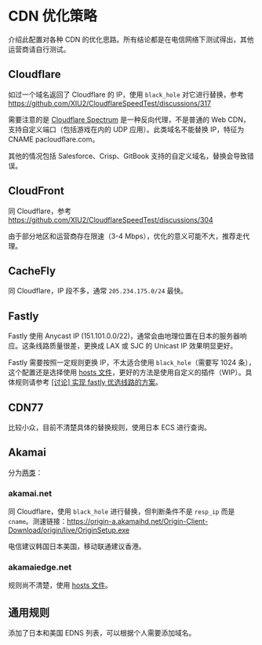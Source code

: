 # CDN 优化策略

介绍此配置对各种 CDN 的优化思路。所有结论都是在电信网络下测试得出，其他运营商请自行测试。

## Cloudflare

如过一个域名返回了 Cloudflare 的 IP，使用 `black_hole` 对它进行替换，参考 https://github.com/XIU2/CloudflareSpeedTest/discussions/317

需要注意的是 [Cloudflare Spectrum](https://www.cloudflare.com/application-services/products/cloudflare-spectrum/) 是一种反向代理，不是普通的 Web CDN，支持自定义端口（包括游戏在内的 UDP 应用）。此类域名不能替换 IP，特征为 CNAME pacloudflare.com。

其他的情况包括 Salesforce、Crisp、GitBook 支持的自定义域名，替换会导致错误。

## CloudFront

同 Cloudflare，参考 https://github.com/XIU2/CloudflareSpeedTest/discussions/304

由于部分地区和运营商存在限速（3-4 Mbps），优化的意义可能不大，推荐走代理。

## CacheFly

同 Cloudflare，IP 段不多，通常 `205.234.175.0/24` 最快。

## Fastly

Fastly 使用 Anycast IP (151.101.0.0/22)，通常会由地理位置在日本的服务器响应。这条线路质量很差，更换成 LAX 或 SJC 的 Unicast IP 效果明显更好。

Fastly 需要按照一定规则更换 IP，不太适合使用 `black_hole`（需要写 1024 条），这个配置还是选择使用 [hosts 文件](https://github.com/Journalist-HK/Rules/blob/main/hosts_fastly.txt)，更好的方法是使用自定义的插件（WIP）。具体规则请参考 [[讨论] 实现 fastly 优选线路的方案](https://github.com/IrineSistiana/mosdns/discussions/511)。

## CDN77

比较小众，目前不清楚具体的替换规则，使用日本 ECS 进行查询。

## Akamai

分为[两类](https://github.com/IrineSistiana/mosdns/discussions/489#discussioncomment-3711162)：

### akamai.net

同 Cloudflare，使用 `black_hole` 进行替换，但判断条件不是 `resp_ip` 而是 `cname`。测速链接：https://origin-a.akamaihd.net/Origin-Client-Download/origin/live/OriginSetup.exe

电信建议韩国日本美国，移动联通建议香港。

### akamaiedge.net

规则尚不清楚，使用 [hosts 文件](https://github.com/Journalist-HK/Rules/blob/main/hosts_akamai.txt)。

## 通用规则

添加了日本和美国 EDNS 列表，可以根据个人需要添加域名。